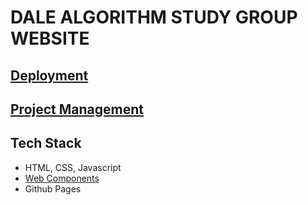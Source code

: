 # DALE ALGORITHM STUDY GROUP WEBSITE

## [Deployment](https://dalestudy.github.io/leetcode-website/)

## [Project Management](https://github.com/orgs/DaleStudy/projects/2)

## Tech Stack

- HTML, CSS, Javascript
- [Web Components](https://developer.mozilla.org/en-US/docs/Web/API/Web_components)
- Github Pages
